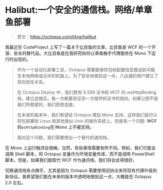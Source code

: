 # Halibut:一个安全的通信栈。网络/单章鱼部署

> 原文：<https://octopus.com/blog/halibut>

我最近在 CodeProject 上写了一篇关于比目鱼的文章，比目鱼是 WCF 的一个开源、安全的替代品。大比目鱼是在我研究如何让章鱼触手代理服务在 Mono 下运行时出现的。

> 作为一个自动化部署工具，Octopus 需要能够将包和配置信息推送到可能在本地网络或云中的机器上。为了安全地做到这一点，八达通的用户建立了双向信任关系。
> 
> 在 Octopus Deploy 中，我们使用 X.509 证书和 WCF 的 wsHttpBinding 栈。建立连接后，每一方都要验证另一方提供的证书的指纹。如果公钥不是我们所期望的，我们拒绝连接。
> 
> 在未来的版本中，我们希望给 Octopus 增加 Mono 支持，这样我们就可以将包部署到 Linux 和其他类似 Unix 的操作系统上。但是有一个问题: **WCF 的`wsHttpBinding`在 Mono 上不被支持。**
> 
> 面对这个问题，我们需要想出一个替代的通信栈。

在 Mono 上运行触须会很棒。当然，有些事情需要有所不同。例如，我们可能会调用 Shell 脚本，将 Octopus 变量作为环境变量传递，而不是调用 PowerShell 脚本。但是，如果我们能取代 WCF 作为通讯栈，我们将会走得很好。

切换通信栈有点棘手，尤其是因为 Octopus 需要使用旧协议来将现有代理升级到新协议。我希望我们能在未来的版本中透明地做到这一点，大概是在 Octopus 2.0 左右。